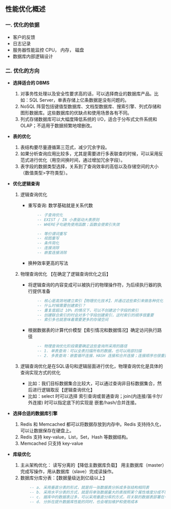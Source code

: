 ## <b>性能优化概述</b> ##

### 一. 优化的依据 ###
- 客户的反馈
- 日志记录
- 服务器性能监控 CPU， 内存， 磁盘
- 数据库内部逻辑设计

### 二. 优化的方向 ###
- <b>选择适合的 DBMS</b>
    1. 对事务性处理以及安全性要求高的话，可以选择商业的数据库产品。比如：SQL Server，单表存储上亿条数据是没有问题的。
    2. NoSQL 阵营包括键值型数据库、文档型数据库、搜索引擎、列式存储和图形数据库。这些数据库的优缺点和使用场景各有不同。
    3. 列式存储数据库可以大幅度降低系统的 I/O，适合于分布式文件系统和 OLAP；不适用于数据频繁地增删改。

- <b>表的优化</b>
    1. 表结构要尽量遵循第三范式，减少冗余字段。
    2. 如果分析查询应用比较多，尤其是需要进行多表联查的时候，可以采用反范式进行优化（用空间换时间，通过增加冗余字段）。
    3. 表字段的数据类型选择，关系到了查询效率的高低以及存储空间的大小（数值类型>字符类型）。

- <b>优化逻辑查询</b>
    1. 逻辑查询优化
        - 重写查询: 数学基础就是关系代数
            ```SQL
                -- 子查询优化
                -- EXIST / IN 小表驱动大表原则
                -- WHERE子句避免使用函数；函数会使索引失效

                -- 等价谓词重写
                -- 视图重写
                -- 条件简化
                -- 连接消除
                -- 嵌套连接消除
            ```
        - 换种效率更高的写法

    2. 物理查询优化 【在确定了逻辑查询优化之后】
        - 将逻辑查询的内容变成可以被执行的物理操作符，为后续执行器的执行提供准备
            ```SQL
                -- 核心是高效地建立索引【物理优化技术】，并通过这些索引来做各种优化
                -- 什么时候需要创建索引？
                -- 重复度超过 10% 的情况下，可以不创建这个字段的索引
                -- 创建联合索引的时会对多个字段创建索引，这时索引的顺序很重要
                -- 索引多也就意味着需要更多的存储空间
            ```

        - 根据数据表的计算代价模型【索引情况和数据情况】确定访问执行路径
            ```SQL
                -- 物理查询优化阶段需要确定这些查询所采用的路径
                -- 1. 单表查询：可以全表扫描所有的数据，也可以局部扫描
                -- 2. 多表查询：嵌套循环连接、HASH 连接和合并连接；连接顺序也很重要
            ```

    3. 逻辑查询优化是在SQL语句和逻辑层面进行优化，物理查询优化是具体的查询实现方式的优化
        - 比如：我们目标数据集合比较大，可以通过查询非目标数据集合，然后进行逻辑取反【逻辑查询优化】
        - 比如：select 时可以选择 索引查询或普通查询；join(内连接/笛卡尔/外连接) 时可以指定底下的实现是 嵌套/hash/合并连接。

- <b>选择合适的数据库引擎</b>
    1. Redis 和 Memcached 都可以将数据存放到内存中。Redis 支持持久化，可以让数据保存在硬盘上。
    2. Redis 支持 key-value，List，Set，Hash 等数据结构。
    3. Memcached 只支持 key-value

- <b>库级优化</b>
    1. 主从架构优化： 读写分离的【降低主数据库负载】 用主数据库（master）完成写操作，用从数据库（slave）完成读操作。
    2. 数据库分库分表：【数据量级达到亿级以上】
        ```SQL
            -- a. 采用垂直分表的形式，就是将一张数据表分拆成多张结构相同表
            -- b. 采用水平分表的方式，就是将单张数据量大的表按照某个属性维度分成不同的小表
            -- c. 据库中的数据表过多，可以采用垂直分库的方式，将关联的数据表部署在一个数据库上
            -- d. 分拆在提升数据库性能的同时，也会增加维护和使用成本
        ```

        



